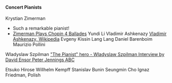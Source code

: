 

#### Concert Pianists
Krystian Zimerman
* Such a remarkable pianist!
* [Zimerman Plays Chopin 4 Ballades](https://youtu.be/cV_xvsH_EDk)
Yundi Li
Vladimir Ashkenazy
[Vladimir Ashkenazy, Wikipedia](https://en.wikipedia.org/wiki/Vladimir_Ashkenazy)
Evgeny Kissin
Lang Lang
Daniel Barenboim
Maurizio Pollini

Wladyslaw Szpilman
["The Pianist" hero - Wladyslaw Szpilman Interview by David Ensor Peter Jennings ABC](https://youtu.be/_vb9c1NxGdg)

Etsuko Hirose
Willhelm Kempff
Stanislav Bunin
Seungmin Cho
Ignaz Friedman, Polish
